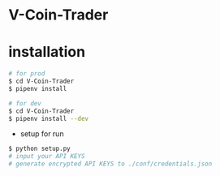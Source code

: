 # V-Coin-Trader

# installation

```bash
# for prod
$ cd V-Coin-Trader
$ pipenv install

# for dev
$ cd V-Coin-Trader
$ pipenv install --dev
```
- setup for run
```bash
$ python setup.py
# input your API KEYS
# generate encrypted API KEYS to ./conf/credentials.json 
```
